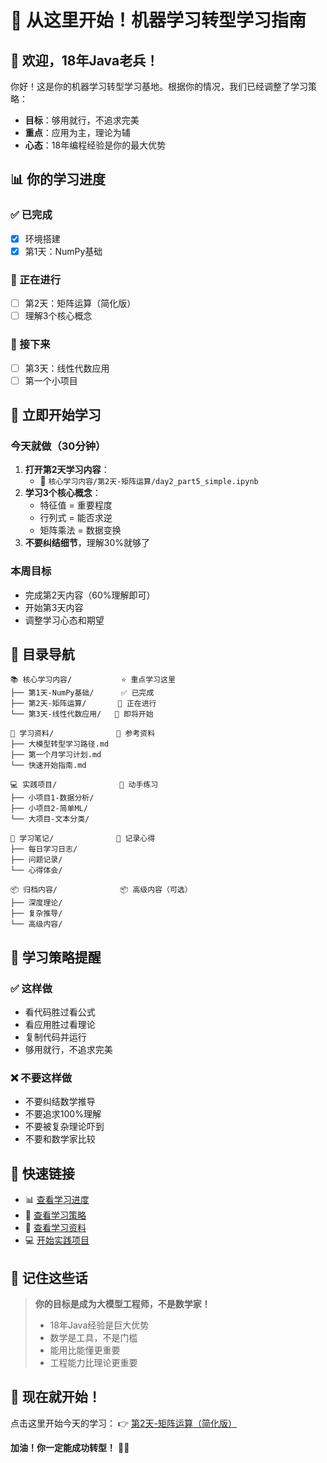 # 🚀 从这里开始！机器学习转型学习指南

## 🎯 欢迎，18年Java老兵！

你好！这是你的机器学习转型学习基地。根据你的情况，我们已经调整了学习策略：
- **目标**：够用就行，不追求完美
- **重点**：应用为主，理论为辅
- **心态**：18年编程经验是你的最大优势

## 📊 你的学习进度

### ✅ 已完成
- [x] 环境搭建
- [x] 第1天：NumPy基础

### 🔄 正在进行
- [ ] 第2天：矩阵运算（简化版）
- [ ] 理解3个核心概念

### 📅 接下来
- [ ] 第3天：线性代数应用
- [ ] 第一个小项目

## 🚀 立即开始学习

### 今天就做（30分钟）
1. **打开第2天学习内容**：
   - 📁 `核心学习内容/第2天-矩阵运算/day2_part5_simple.ipynb`
2. **学习3个核心概念**：
   - 特征值 = 重要程度
   - 行列式 = 能否求逆
   - 矩阵乘法 = 数据变换
3. **不要纠结细节**，理解30%就够了

### 本周目标
- 完成第2天内容（60%理解即可）
- 开始第3天内容
- 调整学习心态和期望

## 📁 目录导航

```
📚 核心学习内容/           ⭐ 重点学习这里
├── 第1天-NumPy基础/      ✅ 已完成
├── 第2天-矩阵运算/       🔄 正在进行 
└── 第3天-线性代数应用/   📅 即将开始

📖 学习资料/              📖 参考资料
├── 大模型转型学习路径.md
├── 第一个月学习计划.md
└── 快速开始指南.md

💻 实践项目/              🚀 动手练习
├── 小项目1-数据分析/
├── 小项目2-简单ML/
└── 大项目-文本分类/

📝 学习笔记/              📝 记录心得
├── 每日学习日志/
├── 问题记录/
└── 心得体会/

📦 归档内容/              📦 高级内容（可选）
├── 深度理论/
├── 复杂推导/
└── 高级内容/
```

## 🎯 学习策略提醒

### ✅ 这样做
- 看代码胜过看公式
- 看应用胜过看理论
- 复制代码并运行
- 够用就行，不追求完美

### ❌ 不要这样做
- 不要纠结数学推导
- 不要追求100%理解
- 不要被复杂理论吓到
- 不要和数学家比较

## 🔗 快速链接

- 📊 [查看学习进度](./📊%20学习进度跟踪.md)
- 📝 [查看学习策略](./学习策略调整建议.md)
- 📖 [查看学习资料](./学习资料/)
- 💻 [开始实践项目](./实践项目/)

## 🌟 记住这些话

> **你的目标是成为大模型工程师，不是数学家！**
> 
> - 18年Java经验是巨大优势
> - 数学是工具，不是门槛
> - 能用比能懂更重要
> - 工程能力比理论更重要

## 🚀 现在就开始！

点击这里开始今天的学习：
👉 [第2天-矩阵运算（简化版）](./核心学习内容/第2天-矩阵运算/)

**加油！你一定能成功转型！** 🎯✨ 